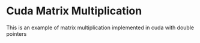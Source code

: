# Cuda Matrix Multiplication

This is an example of matrix multiplication implemented in cuda with double pointers

